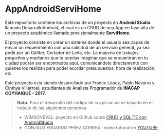 # AppAndroidServiHome
Este repositorio contiene los archivos de un proyecto en **Android Studio** llamado DesarrolloAndroid, el cual es un CRUD 
de una App en fase alfa de un proyecto académico llamado provisionalmente **ServiHome**.

El proyecto consiste en crear un sistema donde el usuario sea capas de enviar un requerimiento con una solicitud de un 
servicio general, ya sea pedir por un Gáfiter, Cortador de Leña, etc. La mayoria de trabajos pequeños y medianos que te puedas
imaginar que se encuentran en tu ciudad podrán ser encontrados aquí, comunicándote directamente con quienes los realizan para 
poder acordar presupuestos, hora de realización, etc.

Este proyecto está siendo desarrollado por Franco López, Pablo Navarro y Cinthya Villarroel, estudiantes de Analista Programador 
de **INACAP COYHAIQUE - 2017**.

> **Nota:**
Para el desarrollo del código de la aplicación se basado en el trabajo de las siguientes personas.
> - WiMSONEVEL: poyecto en Github sobre [CRUD y SQLITE con AndroidStudio][1]
> - GONZALO EDUARDO PEREZ CORREA : video tutorial en [YOUTUBE][2]

[1]: https://github.com/wimsonevel/Android-SQLite
[2]: https://www.youtube.com/watch?v=hF_m7B6RyhU


